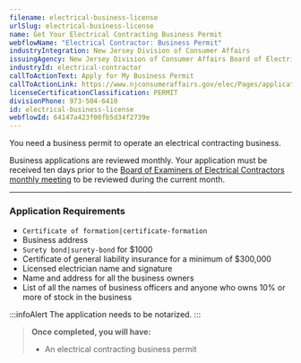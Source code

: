 ```yaml
---
filename: electrical-business-license
urlSlug: electrical-business-license
name: Get Your Electrical Contracting Business Permit
webflowName: "Electrical Contractor: Business Permit"
industryIntegration: New Jersey Division of Consumer Affairs
issuingAgency: New Jersey Division of Consumer Affairs Board of Electrical Contractors
industryId: electrical-contractor
callToActionText: Apply for My Business Permit
callToActionLink: https://www.njconsumeraffairs.gov/elec/Pages/applications.aspx
licenseCertificationClassification: PERMIT
divisionPhone: 973-504-6410
id: electrical-business-license
webflowId: 64147a423f00fb5d34f2739e
---
```

You need a business permit to operate an electrical contracting business.

Business applications are reviewed monthly. Your application must be received ten days prior to the [Board of Examiners of Electrical Contractors monthly meeting](https://www.njconsumeraffairs.gov/elec/Pages/meetings.aspx) to be reviewed during the current month. 

- - -

### Application Requirements

*  `Certificate of formation|certificate-formation` 
* Business address
*  `Surety bond|surety-bond` for $1000
* Certificate of general liability insurance for a minimum of $300,000
* Licensed electrician name and signature
* Name and address for all the business owners
* List of all the names of business officers and anyone who owns 10% or more of stock in the business

:::infoAlert 
 The application needs to be notarized.
:::

> **Once completed, you will have:**
>
> * An electrical contracting business permit